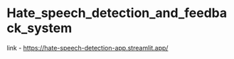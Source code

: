 # Hate_speech_detection_and_feedback_system
 link - https://hate-speech-detection-app.streamlit.app/
